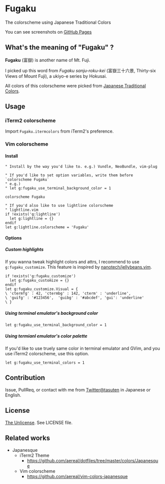# Fugaku
The colorscheme using Japanese Traditional Colors

You can see screenshots on [GitHub Pages](http://tasuten.github.io/Fugaku/)

## What's the meaning of "Fugaku" ?
**Fugaku** (富嶽) is another name of Mt. Fuji.

I picked up this word from  *Fugaku sanju-roku-kei* (富嶽三十六景, Thirty-six Views of Mount Fuji), a ukiyo-e series by Hokusai.

All colors of this colorscheme were picked from [Japanese Traditional Colors](http://irocore.com/).


## Usage
### iTerm2 colorscheme
Import `Fugaku.itermcolors` from iTerm2's preference.

### Vim colorscheme
#### Install
``` vim
" Install by the way you'd like to. e.g.) Vundle, NeoBundle, vim-plug

" If you'd like to set option variables, write them before `colorscheme Fugaku`
" e.g.)
" let g:fugaku_use_terminal_background_color = 1

colorscheme Fugaku

" If you'd also like to use lightline colorscheme
" lightline.vim
if !exists('g:lightline')
  let g:lightline = {}
endif
let g:lightline.colorscheme = 'Fugaku'
```

#### Options

##### Custom highlights
If you wanna tweak highlight colors and attrs, I recommend to use `g:fugaku_customize`. This feature is inspired by [nanotech/jellybeans.vim](https://github.com/nanotech/jellybeans.vim).

``` vim
if !exists('g:fugaku_customize')
  let g:fugaku_customize = {}
endif
let g:fugaku_customize.Visual = {
\ 'ctermfg' : 42, 'ctermbg' : 142, 'cterm' : 'underline',
\ 'guifg' : '#123456',  'guibg' : '#abcdef', 'gui': 'underline'
\ }
```

##### Using terminal emulator's background color

``` vim
let g:fugaku_use_terminal_background_color = 1
```

##### Using termianl emulator's color palette
If you'd like to use truely same color in terminal emulator and GVim,
and you use iTerm2 colorscheme, use this option.

``` vim
let g:fugaku_use_terminal_colors = 1
```


## Contribution
Issue, PullReq, or contact with me from [Twitter@tasuten](https://twitter.com/tasuten) in Japanese or English.


## License
[The Unlicense](http://unlicense.org/). See LICENSE file.


## Related works
- Japanesque
    -  iTerm2 Theme
        - https://github.com/aereal/dotfiles/tree/master/colors/Japanesque
    -  Vim colorscheme
        -  https://github.com/aereal/vim-colors-japanesque



